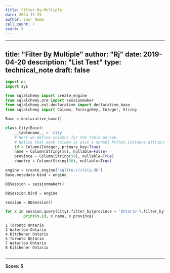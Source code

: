 ```yaml
---
title: Filter-By-Multiple
date: 2024-11-25
author: Your Name
cell_count: 7
score: 5
---
```


---
title: "Filter By Multiple"
author: "Rj"
date: 2019-04-20
description: "List Test"
type: technical_note
draft: false
---

```python
import os
import sys

from sqlalchemy import create_engine
from sqlalchemy.orm import sessionmaker
from sqlalchemy.ext.declarative import declarative_base
from sqlalchemy import Column, ForeignKey, Integer, String
```


```python
Base = declarative_base()
```


```python
class City(Base):
    __tablename__ = 'city'
    # Here we define columns for the table person
    # Notice that each column is also a normal Python instance attribute.
    id = Column(Integer, primary_key=True)
    name = Column(String(50), nullable=False)
    province = Column(String(50), nullable=True)
    country = Column(String(50), nullable=True)
```


```python
engine = create_engine('sqlite:///city.db')
Base.metadata.bind = engine

DBSession = sessionmaker()

DBSession.bind = engine

session = DBSession()
```


```python
for x in session.query(City).filter_by(province = 'Ontario').filter_by(country='Canada'):
        print(x.id, x.name, x.province)
```

    1 Toronto Ontario
    3 Waterloo Ontario
    4 Kitchener Ontario
    5 Toronto Ontario
    7 Waterloo Ontario
    8 Kitchener Ontario



```python

```


---
**Score: 5**